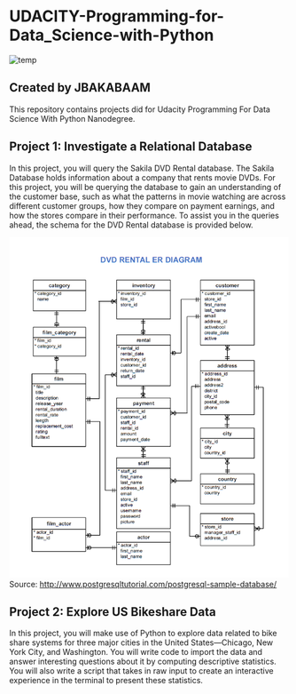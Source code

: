 UDACITY-Programming-for-Data_Science-with-Python
===
![temp](https://user-images.githubusercontent.com/103108988/164614280-c19fba8b-ab6c-4f92-8fbd-a47cd5bb6818.jpeg)  

Created by JBAKABAAM
---
This repository contains projects did for Udacity Programming For Data Science With Python Nanodegree.

Project 1: Investigate a Relational Database
---
In this project, you will query the Sakila DVD Rental database. The Sakila Database holds information about a company that rents movie DVDs. For this project, you will be querying the database to gain an understanding of the customer base, such as what the patterns in movie watching are across different customer groups, how they compare on payment earnings, and how the stores compare in their performance. To assist you in the queries ahead, the schema for the DVD Rental database is provided below.

![](https://github.com/jbakabaam/UDACITY-Programming-for-Data-Science-with-Python/blob/master/Images/dvd-rental-erd-2.png?raw=true)  
Source: http://www.postgresqltutorial.com/postgresql-sample-database/

Project 2: Explore US Bikeshare Data
---
In this project, you will make use of Python to explore data related to bike share systems for three major cities in the United States—Chicago, New York City, and Washington. You will write code to import the data and answer interesting questions about it by computing descriptive statistics. You will also write a script that takes in raw input to create an interactive experience in the terminal to present these statistics.
